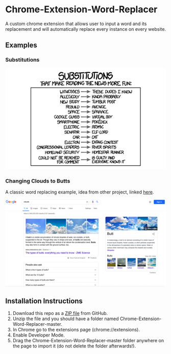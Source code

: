 # Chrome-Extension-Word-Replacer
A custom chrome extension that allows user to input a word and its replacement and will automatically replace every instance on every website.

## Examples

  ### Substitutions
![Image of Example Word Replacements](https://github.com/khi48/Chrome-Extension-Word-Replacer/blob/master/images/wordReplacementExamples.jpg)


  ### Changing Clouds to Butts
A classic word replacing example, idea from other project, linked [here](https://chrome.google.com/webstore/detail/cloud-to-butt-plus/apmlngnhgbnjpajelfkmabhkfapgnoai?hl=en).

![Image of website replacing cloud to butt](https://github.com/khi48/Chrome-Extension-Word-Replacer/blob/master/images/after.png)


## Installation Instructions
  1. Download this repo as a [ZIP file](https://github.com/khi48/Chrome-Extension-Word-Replacer/archive/master.zip) from GitHub.
  2. Unzip the file and you should have a folder named Chrome-Extension-Word-Replacer-master.
  3. In Chrome go to the extensions page (chrome://extensions).
  4. Enable Developer Mode.
  5. Drag the Chrome-Extension-Word-Replacer-master folder anywhere on the page to import it (do not delete the folder afterwards!).
